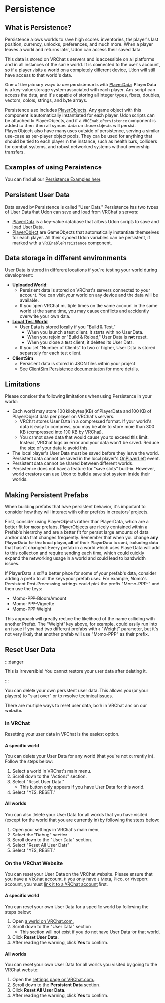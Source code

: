# Persistence

## What is Persistence?

Persistence allows worlds to save high scores, inventories, the player's last position, currency, unlocks, preferences, and much more. When a player leaves a world and returns later, Udon can access their saved data.

This data is stored on VRChat's servers and is accessible on all platforms and in all instances of the same world. It is connected to the user's account, so if a player visits a world on a completely different device, Udon will still have access to that world's data.

One of the primary ways to use persistence is with [PlayerData](/worlds/udon/persistence/player-data). PlayerData is a key-value storage system associated with each player. Any script can access the data, and it's capable of storing all integer types, floats, doubles, vectors, colors, strings, and byte arrays.

Persistence also includes [PlayerObjects](/worlds/udon/persistence/player-object). Any game object with this component is automatically instantiated for each player. Udon scripts can be attached to PlayerObjects, and if a `VRCEnablePersistence` component is added to them then all synced data on those objects will persist. PlayerObjects also have many uses outside of persistence, serving a similar use-case as per-player object pools. They can be used for anything that should be tied to each player in the instance, such as health bars, colliders for combat systems, and robust networked systems without ownership transfers.

## Examples of using Persistence

You can find all our [Persistence Examples here](/worlds/examples/persistence).

## Persistent User Data

Data saved by Persistence is called "User Data." Persistence has two types of User Data that Udon can save and load from VRChat's servers:

- [PlayerData](/worlds/udon/persistence/player-data) is a key-value database that allows Udon scripts to save and load User Data.
- [PlayerObject](/worlds/udon/persistence/player-object) are GameObjects that automatically instantiate themselves for each player. All their synced Udon variables can be persistent, if marked with a `VRCEnablePersistence` component.

## Data storage in different environments

User Data is stored in different locations if you're testing your world during development: 

- **Uploaded World**:
	- Persistent data is stored on VRChat's servers connected to your account. You can visit your world on any device and the data will be available.
	- If you open VRChat multiple times on the same account in the same world at the same time, you may cause conflicts and accidently overwrite your own data.
- **[Local Test World](/worlds/udon/graph/#running-build--test)**
	- User Data is stored locally if you "Build & Test."
		- When you launch a test client, it starts with no User Data.
		- When you rejoin or "Build & Reload," User Data is **not** reset.
		- When you close a test client, it deletes its User Data.
	- If you set "Number of Clients" to two or higher, User Data is stored separately for each test client.
- **ClientSim**
	- Persistent data is stored in JSON files within your project
	- See [ClientSim Persistence documentation](/worlds/clientsim/) for more details.

## Limitations

Please consider the following limitations when using Persistence in your world:

- Each world may store 100 kilobytes(KB) of PlayerData and 100 KB of PlayerObject data per player on VRChat's servers.
	- VRChat stores User Data in a compressed format. If your world's data is easy to compress, you may be able to store more than 300 KB (compressed into 100 KB by VRChat).
	- You cannot save data that would cause you to exceed this limit. Instead, VRChat logs an error and your data won't be saved. Reduce the size of your data to avoid this.
- The local player's User Data must be saved before they leave the world. Persistent data cannot be saved in the local player's [OnPlayerLeft](https://creators.vrchat.com/worlds/udon/graph/event-nodes/#onplayerleft) event. 
- Persistent data cannot be shared between different worlds.
- Persistence does not have a feature for "save slots" built-in. However, world creators can use Udon to build a save slot system inside their worlds.

## Making Persistent Prefabs

When building prefabs that have persistent behavior, it's important to consider how they will interact with other prefabs in creators' projects.

First, consider using PlayerObjects rather than PlayerData, which are a better fit for _most_ prefabs. PlayerObjects are nicely contained within a Prefab's hierarchy and are a better fit for persist large amounts of data and/or data that changes frequently. Remember that 
when you change **any** PlayerData for the local player, **all** of their PlayerData is sent, including data that hasn't changed. Every prefab in a world which uses PlayerData will add to this collection and require sending each time, which could quickly expand the networking usage in a world and could lead to bandwidth issues.

If PlayerData is _still_ a better place for some of your prefab's data, consider adding a prefix to all the keys your prefab uses. For example, Momo's Persistent Post-Processing settings could pick the prefix "Momo-PPP-" and then use the keys:
- Momo-PPP-BloomAmount
- Momo-PPP-Vignette
- Momo-PPP-Weight

This approach will greatly reduce the likelihood of the name colliding with another Prefab. The "Weight" key above, for example, could easily run into an issue if you had two different prefabs with a "Weight" parameter, but it's not very likely that another prefab will use "Momo-PPP" as their prefix.

## Reset User Data

:::danger

This is irreversible! You cannot restore your user data after deleting it.

:::

You can delete your own persistent user data. This allows you (or your players) to "start over" or to resolve technical issues.

There are multiple ways to reset user data, both in VRChat and on our website.
### In VRChat

Resetting your user data in VRChat is the easiest option.

#### A specific world

You can delete your User Data for any world (that you're not currently in). Follow the steps below:

1. Select a world in VRChat's main menu.
2. Scroll down to the "Actions" section.
3. Select "Reset User Data."
    - This button only appears if you have User Data for this world.
5. Select "YES, RESET."

#### All worlds

You can also delete your User Data for all worlds that you have visited (except for the world that you are currently in) by following the steps below:

1. Open your settings in VRChat's main menu.
2. Select the "Debug" section.
3. Scroll down to the "User Data" section.
4. Select "Reset All User Data"
5. Select "YES, RESET."

### On the VRChat Website

You can reset your User Data on the VRChat website. Please ensure that you have a VRChat account. If you only have a Meta, Pico, or Viveport account, you must [link it to a VRChat account](https://help.vrchat.com/hc/en-us/articles/360062659053-I-want-to-turn-my-platform-account-through-Steam-Meta-Pico-or-Viveport-into-a-VRChat-account) first.

#### A specific world

You can reset your own User Data for a specific world by following the steps below:

1. Open [a world on VRChat.com.](https://vrchat.com/home/world/wrld_4432ea9b-729c-46e3-8eaf-846aa0a37fdd)
2. Scroll down to the "User Data" section
    - This section will not exist if you do not have User Data for that world.
4. Click **Reset User Data**.
5. After reading the warning, click **Yes** to confirm.

#### All worlds

You can reset your own User Data for all worlds you visited by going to the VRChat website:

1. Open the [settings page on VRChat.com.](https://vrchat.com/home/profile).
2. Scroll down to the **Persistent Data** section.
3. Click **Reset All User Data**.
4. After reading the warning, click **Yes** to confirm.
